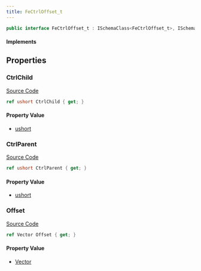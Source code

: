 ```yaml
---
title: FeCtrlOffset_t
---
```


```csharp
public interface FeCtrlOffset_t : ISchemaClass<FeCtrlOffset_t>, ISchemaField, ISchemaClass, INativeHandle
```

#### Implements

## Properties

### CtrlChild

[Source Code](https://github.com/swiftly-solution/swiftlys2/blob/beta/managed/src/SwiftlyS2.Generated/Schemas/Interfaces/FeCtrlOffset_t.cs#L20)

```csharp
ref ushort CtrlChild { get; }
```

#### Property Value

- [ushort](https://learn.microsoft.com/dotnet/api/system.uint16)

### CtrlParent

[Source Code](https://github.com/swiftly-solution/swiftlys2/blob/beta/managed/src/SwiftlyS2.Generated/Schemas/Interfaces/FeCtrlOffset_t.cs#L18)

```csharp
ref ushort CtrlParent { get; }
```

#### Property Value

- [ushort](https://learn.microsoft.com/dotnet/api/system.uint16)

### Offset

[Source Code](https://github.com/swiftly-solution/swiftlys2/blob/beta/managed/src/SwiftlyS2.Generated/Schemas/Interfaces/FeCtrlOffset_t.cs#L16)

```csharp
ref Vector Offset { get; }
```

#### Property Value

- [Vector](/docs/api/shared/natives/vector)

